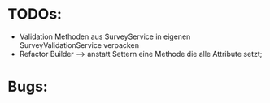 # TODOs:

- Validation Methoden aus SurveyService in eigenen SurveyValidationService verpacken
- Refactor Builder --> anstatt Settern eine Methode die alle Attribute setzt;

# Bugs:
